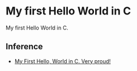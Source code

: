 # My first Hello World in C

My first Hello World in C.

## Inference

- [My First Hello, World in C. Very proud!](https://www.youtube.com/watch?v=hmMtQe_mYr0&t=779s&ab_channel=TsodingDaily)
